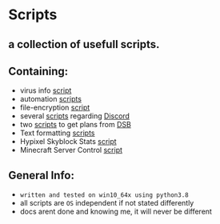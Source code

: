 # Scripts
## a collection of usefull scripts.
## Containing:
 - virus info [script](https://github.com/xNaCly/scripts/tree/master/Covid19)
 - automation [scripts](https://github.com/xNaCly/scripts/tree/master/Automation)
 - file-encryption [script](https://github.com/xNaCly/scripts/tree/master/Encrypt)
 - several [scripts](https://github.com/xNaCly/scripts/tree/master/Discord) regarding [Discord](https://discordapp.com/company)
 - two [scripts](https://github.com/xNaCly/scripts/tree/master/DSBmobile) to get plans from [DSB](https://digitales-schwarzes-brett.de/)
 - Text formatting [scripts](https://github.com/xNaCly/scripts/tree/master/Text%20Formatting)
 - Hypixel Skyblock Stats [script](https://github.com/xNaCly/scripts/tree/master/Hypixel) 
 - Minecraft Server Control [script](https://github.com/xNaCly/scripts/tree/master/Minecraft)

## General Info:

- `written and tested on win10_64x using python3.8`<br>
- all scripts are `OS` independent if not stated differently
  <br>
- docs arent done and knowing me, it will never be different
